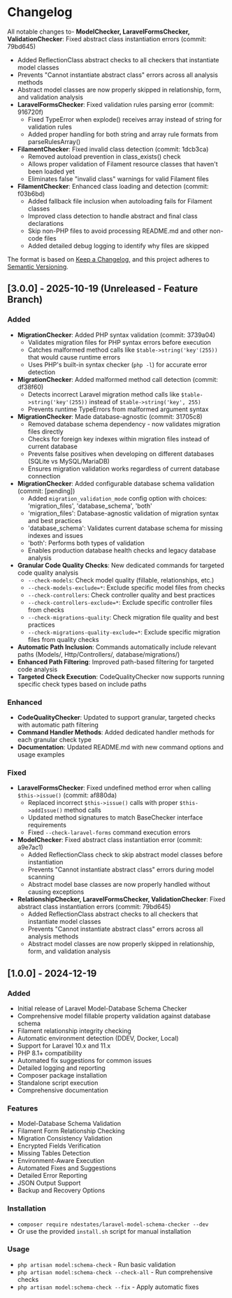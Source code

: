 # Changelog

All notable changes to- **ModelChecker, LaravelFormsChecker, ValidationChecker**: Fixed abstract class instantiation errors (commit: 79bd645)
  - Added ReflectionClass abstract checks to all checkers that instantiate model classes
  - Prevents "Cannot instantiate abstract class" errors across all analysis methods
  - Abstract model classes are now properly skipped in relationship, form, and validation analysis
- **LaravelFormsChecker**: Fixed validation rules parsing error (commit: 916720f)
  - Fixed TypeError when explode() receives array instead of string for validation rules
  - Added proper handling for both string and array rule formats from parseRulesArray()
- **FilamentChecker**: Fixed invalid class detection (commit: 1dcb3ca)
  - Removed autoload prevention in class_exists() check
  - Allows proper validation of Filament resource classes that haven't been loaded yet
  - Eliminates false "invalid class" warnings for valid Filament files
- **FilamentChecker**: Enhanced class loading and detection (commit: f03b6bd)
  - Added fallback file inclusion when autoloading fails for Filament classes
  - Improved class detection to handle abstract and final class declarations
  - Skip non-PHP files to avoid processing README.md and other non-code files
  - Added detailed debug logging to identify why files are skipped

The format is based on [Keep a Changelog](https://keepachangelog.com/en/1.0.0/),
and this project adheres to [Semantic Versioning](https://semver.org/spec/v2.0.0.html).

## [3.0.0] - 2025-10-19 (Unreleased - Feature Branch)

### Added
- **MigrationChecker**: Added PHP syntax validation (commit: 3739a04)
  - Validates migration files for PHP syntax errors before execution
  - Catches malformed method calls like `$table->string('key'(255))` that would cause runtime errors
  - Uses PHP's built-in syntax checker (`php -l`) for accurate error detection
- **MigrationChecker**: Added malformed method call detection (commit: df38f60)
  - Detects incorrect Laravel migration method calls like `$table->string('key'(255))` instead of `$table->string('key', 255)`
  - Prevents runtime TypeErrors from malformed argument syntax
- **MigrationChecker**: Made database-agnostic (commit: 31705c8)
  - Removed database schema dependency - now validates migration files directly
  - Checks for foreign key indexes within migration files instead of current database
  - Prevents false positives when developing on different databases (SQLite vs MySQL/MariaDB)
  - Ensures migration validation works regardless of current database connection
- **MigrationChecker**: Added configurable database schema validation (commit: [pending])
  - Added `migration_validation_mode` config option with choices: 'migration_files', 'database_schema', 'both'
  - 'migration_files': Database-agnostic validation of migration syntax and best practices
  - 'database_schema': Validates current database schema for missing indexes and issues
  - 'both': Performs both types of validation
  - Enables production database health checks and legacy database analysis
- **Granular Code Quality Checks**: New dedicated commands for targeted code quality analysis
  - `--check-models`: Check model quality (fillable, relationships, etc.)
  - `--check-models-exclude=*`: Exclude specific model files from checks
  - `--check-controllers`: Check controller quality and best practices
  - `--check-controllers-exclude=*`: Exclude specific controller files from checks
  - `--check-migrations-quality`: Check migration file quality and best practices
  - `--check-migrations-quality-exclude=*`: Exclude specific migration files from quality checks
- **Automatic Path Inclusion**: Commands automatically include relevant paths (Models/, Http/Controllers/, database/migrations/)
- **Enhanced Path Filtering**: Improved path-based filtering for targeted code analysis
- **Targeted Check Execution**: CodeQualityChecker now supports running specific check types based on include paths

### Enhanced
- **CodeQualityChecker**: Updated to support granular, targeted checks with automatic path filtering
- **Command Handler Methods**: Added dedicated handler methods for each granular check type
- **Documentation**: Updated README.md with new command options and usage examples

### Fixed
- **LaravelFormsChecker**: Fixed undefined method error when calling `$this->issue()` (commit: af880da)
  - Replaced incorrect `$this->issue()` calls with proper `$this->addIssue()` method calls
  - Updated method signatures to match BaseChecker interface requirements
  - Fixed `--check-laravel-forms` command execution errors
- **ModelChecker**: Fixed abstract class instantiation error (commit: a9e7ac1)
  - Added ReflectionClass check to skip abstract model classes before instantiation
  - Prevents "Cannot instantiate abstract class" errors during model scanning
  - Abstract model base classes are now properly handled without causing exceptions
- **RelationshipChecker, LaravelFormsChecker, ValidationChecker**: Fixed abstract class instantiation errors (commit: 79bd645)
  - Added ReflectionClass abstract checks to all checkers that instantiate model classes
  - Prevents "Cannot instantiate abstract class" errors across all analysis methods
  - Abstract model classes are now properly skipped in relationship, form, and validation analysis

## [1.0.0] - 2024-12-19

### Added
- Initial release of Laravel Model-Database Schema Checker
- Comprehensive model fillable property validation against database schema
- Filament relationship integrity checking
- Automatic environment detection (DDEV, Docker, Local)
- Support for Laravel 10.x and 11.x
- PHP 8.1+ compatibility
- Automated fix suggestions for common issues
- Detailed logging and reporting
- Composer package installation
- Standalone script execution
- Comprehensive documentation

### Features
- Model-Database Schema Validation
- Filament Form Relationship Checking
- Migration Consistency Validation
- Encrypted Fields Verification
- Missing Tables Detection
- Environment-Aware Execution
- Automated Fixes and Suggestions
- Detailed Error Reporting
- JSON Output Support
- Backup and Recovery Options

### Installation
- `composer require ndestates/laravel-model-schema-checker --dev`
- Or use the provided `install.sh` script for manual installation

### Usage
- `php artisan model:schema-check` - Run basic validation
- `php artisan model:schema-check --check-all` - Run comprehensive checks
- `php artisan model:schema-check --fix` - Apply automatic fixes